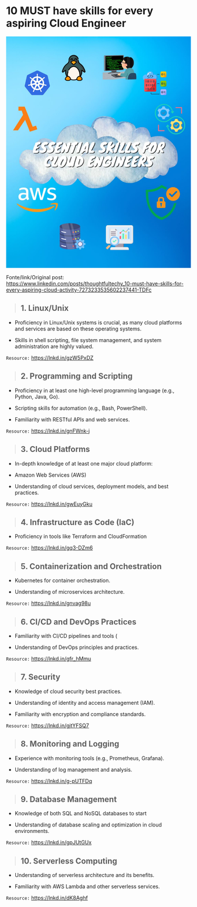 # 10 MUST have skills for every aspiring Cloud Engineer 

![alt](./img/1734073993088.jpg)

Fonte/link/Original post: https://www.linkedin.com/posts/thoughtfultechy_10-must-have-skills-for-every-aspiring-cloud-activity-7273233535602237441-TDFc

> ## 1. Linux/Unix 
- Proficiency in Linux/Unix systems is crucial, as many cloud platforms and services are based on these operating systems. 

- Skills in shell scripting, file system management, and system administration are highly valued. 
 
`Resource:` https://lnkd.in/gzW5PxDZ

> ## 2. Programming and Scripting 
 
- Proficiency in at least one high-level programming language (e.g., Python, Java, Go). 

- Scripting skills for automation (e.g., Bash, PowerShell). 

- Familiarity with RESTful APIs and web services. 
 
`Resource:` https://lnkd.in/gnFWnk-j 
 
> ## 3. Cloud Platforms 
 
- In-depth knowledge of at least one major cloud platform: 
 - Amazon Web Services (AWS) 

- Understanding of cloud services, deployment models, and best practices. 
 
`Resource:` https://lnkd.in/gwEuyGku 
 
> ## 4. Infrastructure as Code (IaC) 
 
- Proficiency in tools like Terraform and CloudFormation 
 
`Resource:` https://lnkd.in/gq3-DZm6 
 
> ## 5. Containerization and Orchestration 
 
- Kubernetes for container orchestration. 

- Understanding of microservices architecture. 
 
`Resource:` https://lnkd.in/gnvag98u 
 
> ## 6. CI/CD and DevOps Practices 
 
- Familiarity with CI/CD pipelines and tools ( 

- Understanding of DevOps principles and practices. 
 
`Resource:` https://lnkd.in/gfr_hMmu 
 
> ## 7. Security 
 
- Knowledge of cloud security best practices. 

- Understanding of identity and access management (IAM). 

- Familiarity with encryption and compliance standards. 
 
`Resource:` https://lnkd.in/gjtYFSQ7 
 
> ## 8. Monitoring and Logging 
 
- Experience with monitoring tools (e.g., Prometheus, Grafana). 

- Understanding of log management and analysis. 
 
`Resource:` https://lnkd.in/g-pUTFDq 
 
> ## 9. Database Management 
 
- Knowledge of both SQL and NoSQL databases to start 

- Understanding of database scaling and optimization in cloud environments. 
 
`Resource:` https://lnkd.in/gpJUtGUx 
 
> ## 10. Serverless Computing 
 
- Understanding of serverless architecture and its benefits. 

- Familiarity with AWS Lambda and other serverless services. 
 
`Resource:` https://lnkd.in/dK8Aghf 
 

